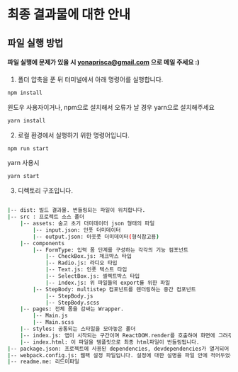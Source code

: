 # 최종 결과물에 대한 안내

## 파일 실행 방법

#### 파일 실행에 문제가 있을 시 yonaprisca@gmail.com 으로 메일 주세요 :)

1. 폴더 압축을 푼 뒤 터미널에서 아래 명령어를 실행합니다.

```bash
npm install
```

윈도우 사용자이거나, npm으로 설치해서 오류가 날 경우 yarn으로 설치해주세요

```bash
yarn install
```

2. 로컬 환경에서 실행하기 위한 명령어입니다.

```bash
npm run start
```

yarn 사용시

```bash
yarn start
```

3. 디렉토리 구조입니다.

```bash

|-- dist: 빌드 결과물. 번들링되는 파일이 위치합니다.
|-- src : 프로젝트 소스 폴더
    |-- assets: 숨고 초기 더미데이터 json 형태의 파일
        |-- input.json: 인풋 더미데이터
        |-- output.json: 아웃풋 더미데이터(형식참고용)
    |-- components
        |-- FormType: 입력 폼 단계를 구성하는 각각의 기능 컴포넌트
            |-- CheckBox.js: 체크박스 타입
            |-- Radio.js: 라디오 타입
            |-- Text.js: 인풋 텍스트 타입
            |-- SelectBox.js: 셀렉트박스 타입
            |-- index.js: 위 파일들의 export를 위한 파일
        |-- StepBody: multistep 컴포넌트를 렌더링하는 중간 컴포넌트
            |-- StepBody.js
            |-- StepBody.scss
    |-- pages: 전체 폼을 감싸는 Wrapper.
        |-- Main.js
        |-- Main.scss
    |-- styles: 공통되는 스타일을 모아놓은 폴더
    |-- index.js: 앱이 시작되는 구간이며 ReactDOM.render를 호출하여 화면에 그려주기 위한 파일입니다.
    |-- index.html: 이 파일을 템플릿으로 최종 html파일이 번들링됩니다.
|-- package.json: 프로젝트에 사용된 dependencies, devdependencies가 열거되어 있습니다.
|-- webpack.config.js: 웹팩 설정 파일입니다. 설정에 대한 설명을 파일 안에 적어두었습니다.
|-- readme.me: 리드미파일

```

